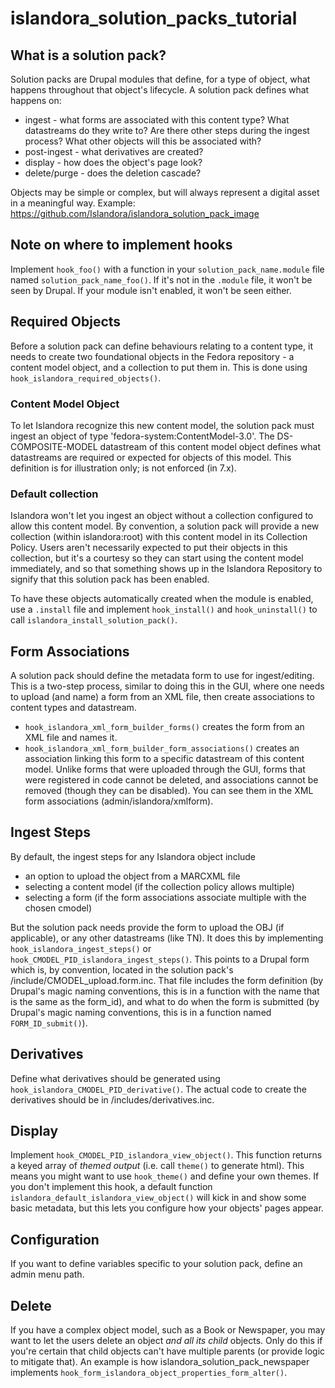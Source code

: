 # islandora_solution_packs_tutorial
## What is a solution pack?
Solution packs are Drupal modules that define, for a type of object, what happens throughout that  object's lifecycle. A solution pack defines what happens on:
* ingest - what forms are associated with this content type? What datastreams do they write to? Are there other steps during the ingest process? What other objects will this be associated with? 
* post-ingest - what derivatives are created?
* display - how does the object's page look?
* delete/purge - does the deletion cascade?

Objects may be simple or complex, but will always represent a digital asset in a meaningful way. Example: https://github.com/Islandora/islandora_solution_pack_image 

## Note on where to implement hooks
Implement `hook_foo()` with a function in your `solution_pack_name.module` file named `solution_pack_name_foo()`. If it's not in the `.module` file, it won't be seen by Drupal. If your module isn't enabled, it won't be seen either. 

## Required Objects

Before a solution pack can define behaviours relating to a content type, it needs to create two foundational objects in the Fedora repository - a content model object, and a collection to put them in. This is done using ```hook_islandora_required_objects()```.

### Content Model Object 
To let Islandora recognize this new content model, the solution pack must ingest an object of type 'fedora-system:ContentModel-3.0'. The DS-COMPOSITE-MODEL datastream of this content model object defines what datastreams are required or expected for objects of this model. This definition is for illustration only; is not enforced (in 7.x).
### Default collection 
Islandora won't let you ingest an object without a collection configured to allow this content model. By convention, a solution pack will provide a new collection (within islandora:root) with this content model in its Collection Policy. Users aren't necessarily expected to put their objects in this collection, but it's a courtesy so they can start using the content model immediately, and so that something shows up in the Islandora Repository to signify that this solution pack has been enabled.

To have these objects automatically created when the module is enabled, use a `.install` file and implement `hook_install()` and `hook_uninstall()` to call `islandora_install_solution_pack()`.  

## Form Associations
A solution pack should define the metadata form to use for ingest/editing. This is a two-step process, similar to doing this in the GUI, where one needs to upload (and name) a form from an XML file, then create associations to content types and datastream. 
*  `hook_islandora_xml_form_builder_forms()` creates the form from an XML file and names it.  
*  `hook_islandora_xml_form_builder_form_associations()` creates an association linking this form to a specific datastream of this content model. 
Unlike forms that were uploaded through the GUI, forms that were registered in code cannot be deleted, and associations cannot be removed (though they can be disabled). You can see them in the XML form associations (admin/islandora/xmlform). 

## Ingest Steps
By default, the ingest steps for any Islandora object include
* an option to upload the object from a MARCXML file
* selecting a content model (if the collection policy allows multiple)
* selecting a form (if the form associations associate multiple with the chosen cmodel)

But the solution pack needs provide the form to upload the OBJ (if applicable), or any other datastreams (like TN). It does this by implementing `hook_islandora_ingest_steps()` or `hook_CMODEL_PID_islandora_ingest_steps()`. This points to a Drupal form which is, by convention, located in the solution pack's /include/CMODEL_upload.form.inc. That file includes the form definition (by Drupal's magic naming conventions, this is in a function with the name that is the same as the form_id), and what to do when the form is submitted (by Drupal's magic naming conventions, this is in a function named `FORM_ID_submit()`).

## Derivatives
Define what derivatives should be generated using `hook_islandora_CMODEL_PID_derivative()`. The actual code to create the derivatives should be in /includes/derivatives.inc.

## Display
Implement `hook_CMODEL_PID_islandora_view_object()`. This function returns a keyed array of _themed output_ (i.e. call `theme()` to generate html). This means you might want to use `hook_theme()` and define your own themes. If you don't implement this hook, a default function `islandora_default_islandora_view_object()` will kick in and show some basic metadata, but this lets you configure how your objects' pages appear. 

## Configuration
If you want to define variables specific to your solution pack, define an admin menu path.

## Delete
If you have a complex object model, such as a Book or Newspaper, you may want to let the users delete an object _and all its child_ objects. Only do this if you're certain that child objects can't have multiple parents (or provide logic to mitigate that). An example is how islandora_solution_pack_newspaper implements `hook_form_islandora_object_properties_form_alter()`.

